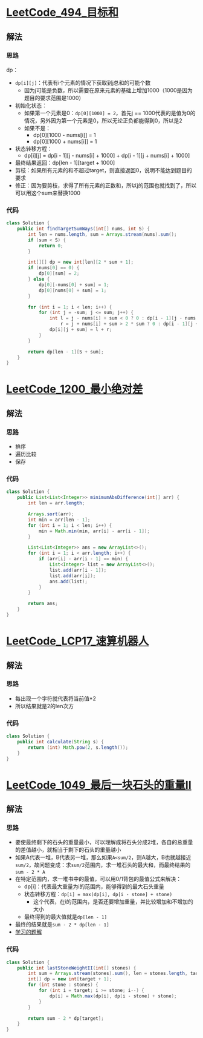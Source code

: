 # [LeetCode_494_目标和](https://leetcode-cn.com/problems/target-sum/)
## 解法
### 思路
dp：
- `dp[i][j]`：代表有i个元素的情况下获取到j总和的可能个数
  - 因为j可能是负数，所以需要在原来元素的基础上增加1000（1000是因为题目的要求范围是1000）
- 初始化状态：
    - 如果第一个元素是0：`dp[0][1000] = 2`，首先j == 1000代表的是值为0的情况，另外因为第一个元素是0，所以无论正负都能得到0，所以是2
    - 如果不是：
        - dp[0][1000 - nums[i]] = 1
        - dp[0][1000 + nums[i]] = 1
- 状态转移方程：
    - dp[i][j] = dp[i - 1][j - nums[i] + 1000] + dp[i - 1][j + nums[i] + 1000]
- 最终结果返回：dp[len - 1][target + 1000]
- 剪枝：如果所有元素的和不超过target，则直接返回0，说明不能达到题目的要求
- 修正：因为要剪枝，求得了所有元素的正数和，所以j的范围也就找到了，所以可以用这个sum来替换1000
### 代码
```java
class Solution {
    public int findTargetSumWays(int[] nums, int S) {
        int len = nums.length, sum = Arrays.stream(nums).sum();
        if (sum < S) {
            return 0;
        }

        int[][] dp = new int[len][2 * sum + 1];
        if (nums[0] == 0) {
            dp[0][sum] = 2;
        } else {
            dp[0][-nums[0] + sum] = 1;
            dp[0][nums[0] + sum] = 1;
        }

        for (int i = 1; i < len; i++) {
            for (int j = -sum; j <= sum; j++) {
                int l = j - nums[i] + sum < 0 ? 0 : dp[i - 1][j - nums[i] + sum],
                    r = j + nums[i] + sum > 2 * sum ? 0 : dp[i - 1][j + nums[i] + sum];
                dp[i][j + sum] = l + r;
            }
        }

        return dp[len - 1][S + sum];
    }
}
```
# [LeetCode_1200_最小绝对差](https://leetcode-cn.com/problems/minimum-absolute-difference/)
## 解法
### 思路
- 排序
- 遍历比较
- 保存
### 代码
```java
class Solution {
    public List<List<Integer>> minimumAbsDifference(int[] arr) {
        int len = arr.length;

        Arrays.sort(arr);
        int min = arr[len - 1];
        for (int i = 1; i < len; i++) {
            min = Math.min(min, arr[i] - arr[i - 1]);
        }

        List<List<Integer>> ans = new ArrayList<>();
        for (int i = 1; i < arr.length; i++) {
            if (arr[i] - arr[i - 1] == min) {
                List<Integer> list = new ArrayList<>();
                list.add(arr[i - 1]);
                list.add(arr[i]);
                ans.add(list);
            }
        }

        return ans;
    }
}
```
# [LeetCode_LCP17_速算机器人](https://leetcode-cn.com/problems/nGK0Fy/)
## 解法
### 思路
- 每出现一个字符就代表将当前值*2
- 所以结果就是2的len次方
### 代码
```java
class Solution {
    public int calculate(String s) {
        return (int) Math.pow(2, s.length());
    }
}
```
# [LeetCode_1049_最后一块石头的重量II](https://leetcode-cn.com/problems/last-stone-weight-ii/)
## 解法
### 思路
- 要使最终剩下的石头的重量最小，可以理解成将石头分成2堆，各自的总重量的差值越小，就相当于剩下的石头的重量越小
- 如果A代表一堆，B代表另一堆，那么如果`A<sum/2`，则A越大，B也就越接近`sum/2`，故问题变成：求`sum/2`范围内，求一堆石头的最大和，而最终结果的`sum - 2 * A`
- 在特定范围内，求一堆书中的最值，可以用0/1背包的最值公式来解决：
    - dp[i]：代表最大重量为i的范围内，能够得到的最大石头重量
    - 状态转移方程：`dp[i] = max(dp[i], dp[i - stone] + stone)`
        - 这个代表，在i的范围内，是否还要增加重量，并比较增加和不增加的大小
    - 最终得到的最大值就是`dp[len - 1]`
- 最终的结果就是`sum - 2 * dp[len - 1]`
- [学习的题解](https://leetcode-cn.com/problems/last-stone-weight-ii/solution/yi-pian-wen-zhang-chi-tou-bei-bao-wen-ti-5lfv/)
### 代码
```java
class Solution {
    public int lastStoneWeightII(int[] stones) {
        int sum = Arrays.stream(stones).sum(), len = stones.length, target = sum / 2;
        int[] dp = new int[target + 1];
        for (int stone : stones) {
            for (int i = target; i >= stone; i--) {
                dp[i] = Math.max(dp[i], dp[i - stone] + stone);
            }
        }

        return sum - 2 * dp[target];
    }
}
```